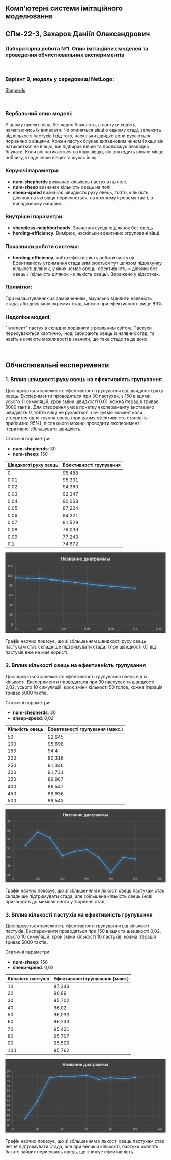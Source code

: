 ## Комп'ютерні системи імітаційного моделювання
## СПм-22-3, **Захаров Даніїл Олександрович**
### Лабораторна робота №**1**. Опис імітаційних моделей та проведення обчислювальних експериментів

<br>

### Варіант 9, модель у середовищі NetLogo:
[Sheperds](http://www.netlogoweb.org/launch#http://www.netlogoweb.org/assets/modelslib/Sample%20Models/Biology/Shepherds.nlogo)

<br>

### Вербальний опис моделі:
У цьому проекті вівці безладно блукають, а пастухи ходять, намагаючись їх випасати. Чи опиняться вівці в одному стаді, залежить від кількості пастухів і від того, наскільки швидко вони рухаються порівняно з вівцями. Кожен пастух блукає випадковим чином і якщо він натикається на вівцю, він підбирає вівцю та продовжує безладно блукати. Коли він натикається на іншу вівцю, він знаходить вільне місце поблизу, кладе свою вівцю та шукає іншу.

### Керуючі параметри:
- **num-shepherds** визначає кількість пастухів на полі.
- **num-sheep** визначає кількість овець на полі.
- **sheep-speed** визначає швидкість руху овець, тобто, кількість ділянок на які вівця перисунеться, на кожному ігровому такті, в випадковому напрямі.

### Внутрішні параметри:
- **sheepless-neighborhoods**. Значення сусідніх ділянок без овець
- **herding-efficiency**. Вимірює, наскільки ефективно згруповані вівці

### Показники роботи системи:
- **herding-efficiency**, тобто ефективність роботи пастухів. Ефективність утримання стада вимірюється тут шляхом підрахунку кількості ділянок, у яких немає овець:
ефективність = ділянки без овець / (кількість ділянок - кількість овець). 
Виражено у відсотках.

### Примітки:
При налаштуваннях за замовченням, візуально відилити наявність стада, або декількох окремих стад, можно при ефективності вище 89%.

### Недоліки моделі:
"Інтелект" пастухів складно порівняти з реальним світом. Пастухи пересуваються хаотично, іноді забирають овець із наявних стад, та навіть не мають можливості візначити, що таке стадо та де воно.

<br>

## Обчислювальні експерименти
### 1. Вплив швидкості руху овець на ефективність групування
Досліджується залежність ефективності групування від швидкості руху овець. Експерименти проводяться при 30 пастухах, з 150 вівцями, усього 11 симуляцій, крок зміни швидкості 0.01, кожна ітерація триває 5000 тактів.
Для створення умов початку експерименту виставимо швидкість 0, тобто вівці не рухаються, і очікуємо момент коли утворится одна группа овець (при цьому ефективність становіть приблизно 95%), після цього можно проводити експеримент і ітеративно збільшувати швидкість. 

Статичні параметри:
- **num-shepherds**: 30
- **num-sheep**: 150

<table>
<thead>
<tr><th>Швидкості руху овець</th><th>Ефективності групування</th></tr>
</thead>
<tbody>
<tr><td>0</td><td>95,488</td></tr>
<tr><td>0,01</td><td>95,331</td></tr>
<tr><td>0,02</td><td>94,360</td></tr>
<tr><td>0,03</td><td>92,347</td></tr>
<tr><td>0,04</td><td>90,068</td></tr>
<tr><td>0,05</td><td>87,224</td></tr>
<tr><td>0,06</td><td>84,321</td></tr>
<tr><td>0,07</td><td>81,529</td></tr>
<tr><td>0,08</td><td>79,039</td></tr>
<tr><td>0,09</td><td>77,243</td></tr>
<tr><td>0,1</td><td>74,672</td></tr>
</tbody>
</table>

![залежність ефективності групування від швидкості руху овець](fig1.png)

Графік наочно показує, що зі збльшенням швидкості руху овець пастухам стає складніше підтримувати стада. І при швидкості 0,1 від пастухів вже не має користі.

### 2. Вплив кількості овець на ефективність групування
Досліджується залежність ефективності групування овець від їх кількості. Експерименти проводяться при 30 пастухах та швидкості 0,02, усього 10 симуляцій, крок зміни кількості 50 голов, кожна ітерація триває 5000 тактів.

Статичні параметри:
- **num-shepherds**: 30
- **sheep-speed**: 0,02

<table>
<thead>
<tr><th>Кількість овець</th><th>Ефективності групування (макс.)</th></tr>
</thead>
<tbody>
<tr><td>50</td><td>92,645</td></tr>
<tr><td>100</td><td>95,698</td></tr>
<tr><td>150</td><td>94,4</td></tr>
<tr><td>200</td><td>90,316</td></tr>
<tr><td>250</td><td>91,346</td></tr>
<tr><td>300</td><td>91,731</td></tr>
<tr><td>350</td><td>89,987</td></tr>
<tr><td>400</td><td>86,547</td></tr>
<tr><td>450</td><td>89,936</td></tr>
<tr><td>500</td><td>89,543</td></tr>
</tbody>
</table>

![залежність ефективності групування від кількості овець](fig2.png)

Графік наочно показує, що зі збльшенням кількості овець пастухам стає складніше підтримувати стада, але збільшена кількість овець іноді призводить до мимовільного утворення стад.

### 3. Вплив кількості пастухів на ефективність групування

Досліджується залежність ефективності групування від кількості пастухів. Експерименти проводяться при 150 вівцях та швидкості 0,02, усього 10 симуляцій, крок зміни кількості 10 пастухів, кожна ітерація триває 5000 тактів.

Статичні параметри:
- **num-sheep**: 150
- **sheep-speed**: 0,02

<table>
<thead>
<tr><th>Кількість пастухів</th><th>Ефективності групування (макс.)</th></tr>
</thead>
<tbody>
<tr><td>10</td><td>87,343</td></tr>
<tr><td>20</td><td>90,89</td></tr>
<tr><td>30</td><td>95,702</td></tr>
<tr><td>40</td><td>96,02</td></tr>
<tr><td>50</td><td>96,033</td></tr>
<tr><td>60</td><td>96,233</td></tr>
<tr><td>70</td><td>95,421</td></tr>
<tr><td>80</td><td>95,707</td></tr>
<tr><td>90</td><td>95,506</td></tr>
<tr><td>100</td><td>95,762</td></tr>
</tbody>
</table>

![залежність ефективності групування від кількості пастухів](fig3.png)

Графік наочно показує, що зі збльшенням кількості овець пастухам стає легче підтримувати стада, але при великій кількості, пастухи роблять багато зайвих перисувань овець, що знижуе ефективність.

